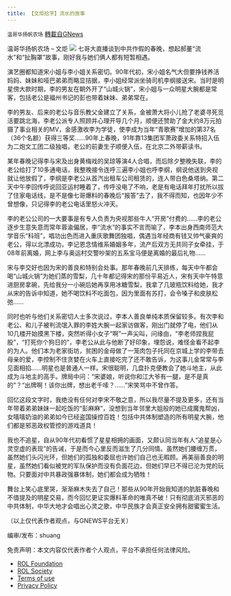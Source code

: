 ```yaml
---
title: 【文炬拾字】流水的故事
---
```

`温哥华扬帆农场` [轉載自GNews](https://gnews.org/zh-hans/1977254/)

温哥华扬帆农场 – 文炬
![](https://assets.gnews.org/wp-content/uploads/2021/11/专栏图新-1.jpg)
七哥大直播谈到中共作假的春晚，想起郝董“流水”和“扯胸罩”故事，刚好我与她们俩人都有短暂相遇。

演艺圈都知道宋小姐与李小姐关系密切。90年代初，宋小姐名气大但要挣钱养活妈妈、妹妹和哑巴弟弟而略显拮据，李小姐经常派坐骑司机李纲接送宋。当时是明星傍大款时期，李的男友在朝外开了“山城火锅”，宋小姐与一众明星大腕都是常客，包括老公是福州书记的彭也带着妹妹、弟弟常在。

李的男友、后来的老公与音乐教父金建立了关系，金被萧大将小儿抢了老婆寻死觅活要跳北海，李老公派专人照顾并心理开导几个月，顺便还赞助了金大约8万元拍摄了事业相关的MV，金感激收李为学徒，使李成为当年“青歌赛”增加的第37名（36个名额）获得三等奖……90年上春晚，91年靠13集团军萧政委关系特招入伍为二炮文工团二级独唱，老公的前妻生子顺便入伍，在北京二外带薪读书。

某年春晚记得李与宋及出身黄梅戏的吴琼等演4人合唱，而后除夕整晚失联，李的老公给打了10多通电话，我整晚接令连呼三遍李小姐也呼李纲，纲说他送到央视就让他放假了，李纲是李老公从首汽出租车公司租赁的，连人带白色桑塔纳。第二天中午李回传呼说回亚运村睡着了，传呼没电了不响，老是有电话拜年打扰所以拔了住家电话线，是不是像七哥爆料的春晚后“报答”去了，我不得而知，也因年少不曾想像，只记得李的老公电话里怒火冲天。

李的老公公司的一大要事是有专人负责为央视那些牛人“开房”付费的……李的老公逐步生意失意而常年蓉渝偏居，李“流水”的事实不言而喻了，李本出身西南师范大学音乐“科班”，唱功出色而进入重庆歌舞团独唱，偶遇当年经商有钱又帅气豪爽的老公，得以北漂成功，李记恩念情维系婚姻多年，流产后双方无共同子女牵挂，于08年前离婚，网上李与奥运村交警吵架的五系宝马便是离婚的最后礼物……

宋与李交好也因为宋的善良和特别会处事。那年春晚前几天排练，每天中午都会喝“山城火锅”为她们蒸的雪梨，几十年都记得宋的那份平易近人，宋有天中午特意进厨房拿碗，先给我分一小碗后她再享用冰糖雪梨，我拿了几玻瓶饮料给她，我才从宋的告诉中知道，她不喝饮料不吃面包，因为里面有苏打，会令嗓子和皮肤松弛……

同时也听与他们关系密切人士多次说过，李本人善良单纯本质保留较多。有次李和老公、和儿子被判流氓入罪的李姓大腕一起家访做客，刚出门就停了电，他们从10几楼开始摸黑下楼，突然听得小女子“啊”一声尖叫，问缘由，“李老师捏我屁股”，“打死你个狗日的”，李老公从此与他断了好印象，埋怨说，难怪金看不起李的为人。他们本为老家街坊，贫困的金母做了一笼肉包子托同在京城上学的李带去母亲的爱，李控制不住贪婪在火车上直接吃完了还不敢告诉，为这事儿金常常与李见面相掐……明星也是普通人一样。宋很聪明，几盘扑克便教会了她斗地主，从此成为斗地主的高手。牌局中问：“宋婆娘，听说你和江大爷有一腿，是不是真的”？“出牌啊！该你出牌，想出老千嗦？……”宋笑骂中不曾作答。

回忆这段文字时，我绝没有任何对李宋不敬之意，所以我尽量不提及更多，还有当年带着弟弟妹妹一起吃饭的“彭麻麻”，没想到当年邻里大姐般的她已成魔鬼帮凶，女嘻嘻奶油的弟弟如今已经盗国操控百姓！包括中共体制塑造的所有明星大腕，他们都是邪恶政权管控的游戏道具！

我也不追星，自从90年代初看惯了星星相拥的画面，又颇认同当年有人“追星是心灵空虚的表现”的告诫，于是而今心里反而滋生了几分同情。虽然她们腰缠万贯，虽然她们头闪光环，但她们的孤独和委屈也许她们自己也无暇顾。再美丽善良的明星，虽然她们看似被党的军队保护而没有负面花边，但她们早已不得已沦为党的玩物。只要面对中共暴政强暴体制，她们都会成为牺牲！

舞台上笑心底里哭，渐渐麻木失去了自己！那些从90年开始我知道的肮脏春晚和不值提及的明星交易，而今回忆更证实爆料革命的唯真不破！只有彻底消灭邪恶的中共体制，中华大地才会唱出心灵之歌，中华民族才会真正安全拥有甜蜜蜜生活。

（以上仅代表作者观点，与GNEWS平台无关）

编审/发布：shuang

 

免责声明：本文内容仅代表作者个人观点，平台不承担任何法律风险。

- [ROL Foundation](https://rolfoundation.org/)
- [ROL Society](https://rolsociety.org/)
- [Terms of use](https://gnews.org/terms-of-use-3/)
- [Privacy Policy](https://gnews.org/privacy-policy/)
